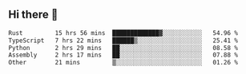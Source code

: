 ## Hi there 👋

<!--
**whirlun/whirlun** is a ✨ _special_ ✨ repository because its `README.md` (this file) appears on your GitHub profile.

Here are some ideas to get you started:

- 🔭 I’m currently working on ...
- 🌱 I’m currently learning ...
- 👯 I’m looking to collaborate on ...
- 🤔 I’m looking for help with ...
- 💬 Ask me about ...
- 📫 How to reach me: ...
- 😄 Pronouns: ...
- ⚡ Fun fact: ...
-->
<!--START_SECTION:waka-->

```txt
Rust         15 hrs 56 mins  █████████████▓░░░░░░░░░░░   54.96 %
TypeScript   7 hrs 22 mins   ██████▒░░░░░░░░░░░░░░░░░░   25.41 %
Python       2 hrs 29 mins   ██░░░░░░░░░░░░░░░░░░░░░░░   08.58 %
Assembly     2 hrs 17 mins   ██░░░░░░░░░░░░░░░░░░░░░░░   07.88 %
Other        21 mins         ▒░░░░░░░░░░░░░░░░░░░░░░░░   01.26 %
```

<!--END_SECTION:waka-->
